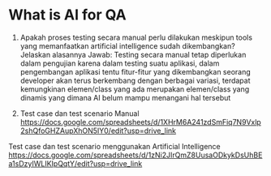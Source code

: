 # What is AI for QA 
1. Apakah proses testing secara manual perlu dilakukan meskipun tools yang memanfaatkan artificial intelligence sudah dikembangkan? Jelaskan alasannya
    Jawab: Testing secara manual tetap diperlukan dalam pengujian karena dalam testing suatu aplikasi, dalam pengembangan aplikasi tentu fitur-fitur yang dikembangkan seorang developer akan terus berkembang dengan berbagai variasi, terdapat kemungkinan elemen/class yang ada merupakan elemen/class yang dinamis yang dimana AI belum mampu menangani hal tersebut



2. Test case dan test scenario Manual
https://docs.google.com/spreadsheets/d/1XHrM6A241zdSmFiq7N9Vxlp2shQfoGHZAupXhON5IY0/edit?usp=drive_link


Test case dan test scenario menggunakan Artificial Intelligence
https://docs.google.com/spreadsheets/d/1zNi2JIrQmZ8UusaODkykDsUhBEa1sDzyIWLIKIpQqtY/edit?usp=drive_link


